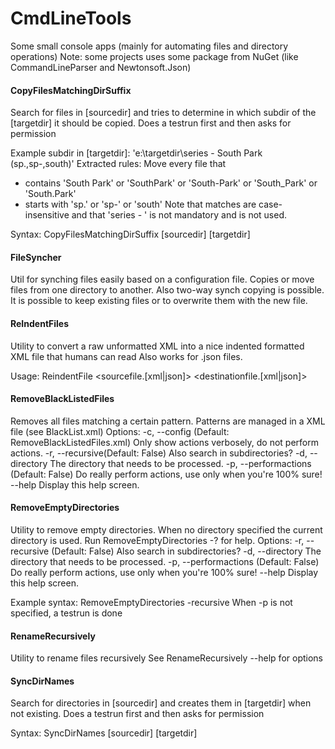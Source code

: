 # CmdLineTools
Some small console apps (mainly for automating files and directory operations)
Note: some projects uses some package from NuGet (like CommandLineParser and Newtonsoft.Json)

#### CopyFilesMatchingDirSuffix
Search for files in [sourcedir] and tries to determine in which subdir of the [targetdir] it should be copied.
Does a testrun first and then asks for permission

Example subdir in [targetdir]: 'e:\targetdir\series - South Park (sp.,sp-,south)'
Extracted rules: Move every file that
 - contains 'South Park' or 'SouthPark' or 'South-Park' or 'South_Park' or 'South.Park' 
 - starts with 'sp.' or 'sp-' or 'south'
Note that matches are case-insensitive and that 'series - ' is not mandatory and is not used.

Syntax: CopyFilesMatchingDirSuffix [sourcedir] [targetdir]

#### FileSyncher
Util for synching files easily based on a configuration file.
Copies or move files from one directory to another. Also two-way synch copying is possible.
It is possible to keep existing files or to overwrite them with the new file.

#### ReIndentFiles
Utility to convert a raw unformatted XML into a nice indented formatted XML file that humans can read
Also works for .json files.

Usage: ReindentFile <sourcefile.[xml|json]> <destinationfile.[xml|json]>

#### RemoveBlackListedFiles
Removes all files matching a certain pattern. Patterns are managed in a XML file (see BlackList.xml) 
Options:
-c, --config            (Default: RemoveBlackListedFiles.xml) Only show actions verbosely, do not perform actions.
-r, --recursive(Default: False) Also search in subdirectories?
-d, --directory The directory that needs to be processed.
-p, --performactions    (Default: False) Do really perform actions, use only when you're 100% sure!
--help Display this help screen.


#### RemoveEmptyDirectories
Utility to remove empty directories. When no directory specified the current directory is used.
Run RemoveEmptyDirectories -? for help. 
Options:
    -r, --recursive         (Default: False) Also search in subdirectories?
    -d, --directory The directory that needs to be processed.
    -p, --performactions    (Default: False) Do really perform actions, use only when you're 100% sure!
    --help Display this help screen.
            
Example syntax: RemoveEmptyDirectories -recursive
When -p is not specified, a testrun is done


#### RenameRecursively
Utility to rename files recursively
See RenameRecursively --help for options

#### SyncDirNames
Search for directories in [sourcedir] and creates them in [targetdir] when not existing.
Does a testrun first and then asks for permission

Syntax: SyncDirNames [sourcedir] [targetdir]

